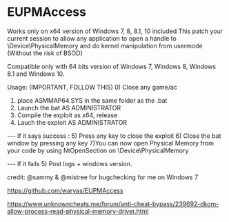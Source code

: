 # EUPMAccess

Works only on x64 version of Windows 7, 8, 8.1, 10 included
This patch your current session to allow any application to open a handle to \Device\PhysicalMemory and do kernel manipulation from usermode (Without the risk of BSOD)

Compatible only with 64 bits version of Windows 7, Windows 8, Windows 8.1 and Windows 10.

Usage: (IMPORTANT, FOLLOW THIS)
0) Close any game/ac
1) place ASMMAP64.SYS in the same folder as the .bat
2) Launch the bat AS ADMINISTRATOR
3) Compile the exploit as x64, release
4) Lauch the exploit AS ADMINISTRATOR

--- If it says success :
5) Press any key to close the exploit
6) Close the bat window by pressing any key
7)You can now open Physical Memory from your code by using NtOpenSection on \Device\PhysicalMemory

--- If it fails
5) Post logs + windows version.

credit: @sammy & @mistree for bugchecking for me on Windows 7

https://github.com/waryas/EUPMAccess

https://www.unknowncheats.me/forum/anti-cheat-bypass/239692-dkom-allow-process-read-physical-memory-driver.html
